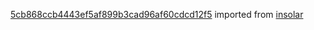 [5cb868ccb4443ef5af899b3cad96af60cdcd12f5](https://github.com/insolar/insolar/commit/5cb868ccb4443ef5af899b3cad96af60cdcd12f5) imported from [insolar](https://github.com/insolar/insolar)
